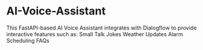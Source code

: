 # AI-Voice-Assistant

This FastAPI-based AI Voice Assistant integrates with Dialogflow to provide interactive features such as:
Small Talk
Jokes
Weather Updates
Alarm Scheduling
FAQs


